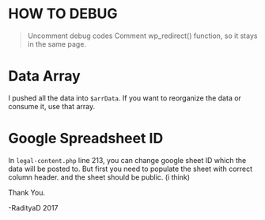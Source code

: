 # HOW TO DEBUG
> Uncomment debug codes
> Comment wp_redirect() function, so it stays in the same page.

# Data Array

I pushed all the data into `$arrData`. If you want to reorganize the data or consume it, use that array.

# Google Spreadsheet ID

In `legal-content.php` line 213, you can change google sheet ID which the data will be posted to. But first you need to populate the sheet with correct column header. and the sheet should be public. (i think)

Thank You.

-RadityaD 2017